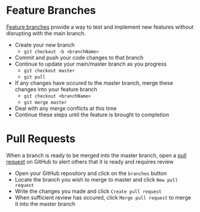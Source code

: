 # Feature Branches
[Feature branches](https://docs.github.com/en/pull-requests/collaborating-with-pull-requests/proposing-changes-to-your-work-with-pull-requests/about-branches) provide a way to test and implement new features without disrupting with the main branch. 

- Create your new branch
    - `git checkout -b <branchName>`
- Commit and push your code changes to that branch
- Continue to update your main/master branch as you progress
    - `git checkout master`
    - `git pull`
- If any changes have occured to the master branch, merge these changes into your feature branch
    - `git checkout <branchName>`
    - `git merge master`
- Deal with any merge conflicts at this time
- Continue these steps until the feature is brought to completion 

# Pull Requests
When a branch is ready to be merged into the master branch, open a [pull request](https://docs.github.com/en/pull-requests/collaborating-with-pull-requests/proposing-changes-to-your-work-with-pull-requests/about-pull-requests) on GitHub to alert others that it is ready and requires review

- Open your GitHub repository and click on the `branches` button
- Locate the branch you wish to merge to master and click `New pull request`
- Write the changes you made and click `Create pull request`
- When sufficient review has occured, click `Merge pull request` to merge it into the master branch